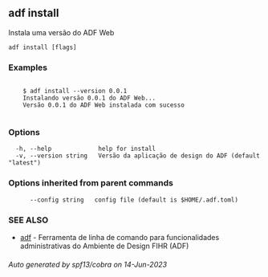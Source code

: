 ## adf install

Instala uma versão do ADF Web

```
adf install [flags]
```

### Examples

```

	$ adf install --version 0.0.1	
	Instalando versão 0.0.1 do ADF Web...
	Versão 0.0.1 do ADF Web instalada com sucesso
	
```

### Options

```
  -h, --help             help for install
  -v, --version string   Versão da aplicação de design do ADF (default "latest")
```

### Options inherited from parent commands

```
      --config string   config file (default is $HOME/.adf.toml)
```

### SEE ALSO

* [adf](adf.md)	 - Ferramenta de linha de comando para funcionalidades administrativas do Ambiente de Design FIHR (ADF)

###### Auto generated by spf13/cobra on 14-Jun-2023
